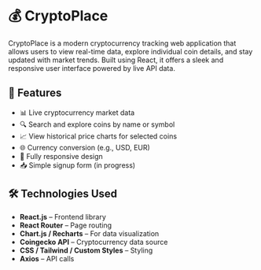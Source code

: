 # 💰 CryptoPlace

CryptoPlace is a modern cryptocurrency tracking web application that allows users to view real-time data, explore individual coin details, and stay updated with market trends. Built using React, it offers a sleek and responsive user interface powered by live API data.

## 🚀 Features

- 📊 Live cryptocurrency market data
- 🔍 Search and explore coins by name or symbol
- 📈 View historical price charts for selected coins
- 🌐 Currency conversion (e.g., USD, EUR)
- 📱 Fully responsive design
- 📥 Simple signup form (in progress)

## 🛠️ Technologies Used

- **React.js** – Frontend library
- **React Router** – Page routing
- **Chart.js / Recharts** – For data visualization
- **Coingecko API** – Cryptocurrency data source
- **CSS / Tailwind / Custom Styles** – Styling
- **Axios** – API calls